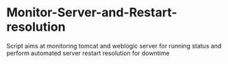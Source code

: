 # Monitor-Server-and-Restart-resolution
Script aims at monitoring tomcat and weblogic server for running status and perform automated server restart resolution for downtime 
